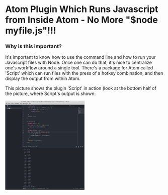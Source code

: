 
# Atom Plugin Which Runs Javascript from Inside Atom - No More "$node myfile.js"!!!


### Why is this important?
It's important to know how to use the command line and how to run your Javascript files with Node. Once one can do that, it's nice to centralize one's workflow around a single tool. There's a package for Atom called 'Script' which can run files with the press of a hotkey combination, and then display the output from within Atom.

This picture shows the plugin 'Script' in action (look at the bottom half of the picture, where Script's output is shown:


<img src="imgs/img1.png" width="50%" alt="yellow lily">
